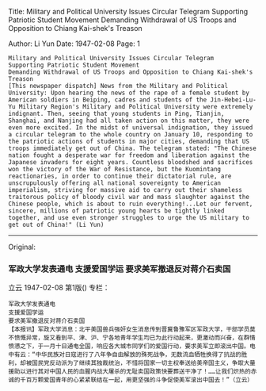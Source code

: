Title: Military and Political University Issues Circular Telegram Supporting Patriotic Student Movement Demanding Withdrawal of US Troops and Opposition to Chiang Kai-shek's Treason

Author: Li Yun
Date: 1947-02-08
Page: 1

    Military and Political University Issues Circular Telegram
    Supporting Patriotic Student Movement
    Demanding Withdrawal of US Troops and Opposition to Chiang Kai-shek's Treason
    [This newspaper dispatch] News from the Military and Political University: Upon hearing the news of the rape of a female student by American soldiers in Beiping, cadres and students of the Jin-Hebei-Lu-Yu Military Region's Military and Political University were extremely indignant. Then, seeing that young students in Ping, Tianjin, Shanghai, and Nanjing had all taken action on this matter, they were even more excited. In the midst of universal indignation, they issued a circular telegram to the whole country on January 10, responding to the patriotic actions of students in major cities, demanding that US troops immediately get out of China. The telegram stated: "The Chinese nation fought a desperate war for freedom and liberation against the Japanese invaders for eight years. Countless bloodshed and sacrifices won the victory of the War of Resistance, but the Kuomintang reactionaries, in order to continue their dictatorial rule, are unscrupulously offering all national sovereignty to American imperialism, striving for massive aid to carry out their shameless traitorous policy of bloody civil war and mass slaughter against the Chinese people, which is about to ruin everything!...Let our fervent, sincere, millions of patriotic young hearts be tightly linked together, and use even stronger struggles to urge the US military to get out of China!" (Li Yun)



<hr /> 

Original: 


### 军政大学发表通电  支援爱国学运  要求美军撤退反对蒋介石卖国
立云
1947-02-08
第1版()
专栏：

    军政大学发表通电
    支援爱国学运
    要求美军撤退反对蒋介石卖国
    【本报讯】军政大学消息：北平美国兽兵强奸女生消息传到晋冀鲁豫军区军政大学，干部学员莫不愤慨异常，旋又看到平、津、沪、宁各地青年学生均已为此行动起来，更激动而兴奋，在群情愤懑之下，于一月十日通电全国，响应各大城市同学们的爱国行动，要求美军立即滚出中国。电中有云：“中华民族对日寇进行了八年争自由解放的殊死战争，无数流血牺牲换得了抗战的胜利，却被国民党反动派为了继续其独裁统治，不惜将国家一切主权奉送给美帝国主义，争取大量援助以进行其对中国人民的血腥内战大屠杀的无耻卖国政策快要葬送干净了！……让我们炽热的赤诚的千百万颗爱国青年的心紧紧联结在一起，用更坚强的斗争促使美军滚出中国去！”（立云）
